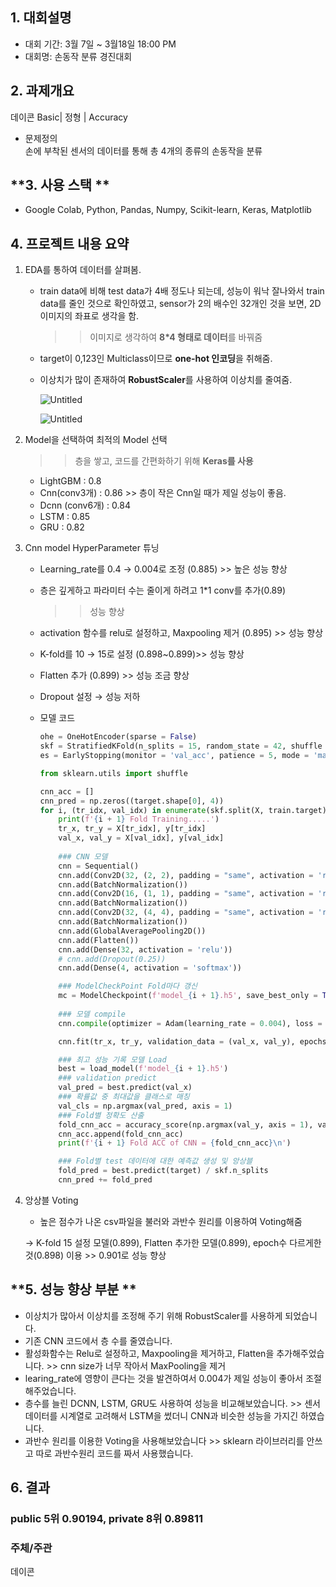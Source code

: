 ## **1. 대회설명**
* 대회 기간: 3월 7일 ~ 3월18일 18:00 PM 
* 대회명: 손동작 분류 경진대회

## **2. 과제개요**
데이콘 Basic| 정형 | Accuracy

* 문제정의<br>
손에 부착된 센서의 데이터를 통해 총 4개의 종류의 손동작을 분류

## **3. 사용 스택 **
* Google Colab, Python, Pandas, Numpy, Scikit-learn, Keras, Matplotlib
  
## **4. 프로젝트 내용 요약**
1. EDA를 통하여 데이터를 살펴봄.
    - train data에 비해 test data가 4배 정도나 되는데, 성능이 워낙 잘나와서 train data를 줄인 것으로 확인하였고, sensor가 2의 배수인 32개인 것을 보면, 2D이미지의 좌표로 생각을 함.
        
        >> 이미지로 생각하여 **8*4 형태로 데이터**를 바꿔줌 
        
    - target이 0,123인 Multiclass이므로 **one-hot 인코딩**을 취해줌.
    - 이상치가 많이 존재하여 **RobustScaler**를 사용하여 이상치를 줄여줌.
        
        ![Untitled](https://s3-us-west-2.amazonaws.com/secure.notion-static.com/66d8eebc-2d13-4eca-8bc5-0928de3a4446/Untitled.png)
        
        ![Untitled](https://s3-us-west-2.amazonaws.com/secure.notion-static.com/d8936dad-7211-4800-b13b-c410201a82c5/Untitled.png)
        
2. Model을 선택하여 최적의 Model 선택
    
    >> 층을 쌓고, 코드를 간편화하기 위해 **Keras를 사용**
    
    - LightGBM : 0.8
    - Cnn(conv3개) : 0.86 >> 층이 작은 Cnn일 때가 제일 성능이 좋음.
    - Dcnn (conv6개) : 0.84
    - LSTM : 0.85
    - GRU : 0.82
3. Cnn model HyperParameter 튜닝
    - Learning_rate를 0.4 → 0.004로 조정 (0.885) >> 높은 성능 향상
    - 층은 깊게하고 파라미터 수는 줄이게 하려고 1*1 conv를  추가(0.89)
        
        >> 성능 향상
        
    - activation 함수를 relu로 설정하고, Maxpooling 제거 (0.895) >> 성능 향상
    - K-fold를 10 → 15로 설정 (0.898~0.899)>> 성능 향상
    - Flatten 추가 (0.899) >> 성능 조금 향상
    - Dropout 설정 → 성능 저하
    - 모델 코드
        
        ```python
        ohe = OneHotEncoder(sparse = False)
        skf = StratifiedKFold(n_splits = 15, random_state = 42, shuffle = True)
        es = EarlyStopping(monitor = 'val_acc', patience = 5, mode = 'max', verbose = 0)
        ```
        
        ```python
        from sklearn.utils import shuffle
        
        cnn_acc = []
        cnn_pred = np.zeros((target.shape[0], 4))
        for i, (tr_idx, val_idx) in enumerate(skf.split(X, train.target)) :
            print(f'{i + 1} Fold Training.....')
            tr_x, tr_y = X[tr_idx], y[tr_idx]
            val_x, val_y = X[val_idx], y[val_idx]
            
            ### CNN 모델
            cnn = Sequential()
            cnn.add(Conv2D(32, (2, 2), padding = "same", activation = 'relu', input_shape = (8, 4, 1)))
            cnn.add(BatchNormalization())
            cnn.add(Conv2D(16, (1, 1), padding = "same", activation = 'relu'))
            cnn.add(BatchNormalization())
            cnn.add(Conv2D(32, (4, 4), padding = "same", activation = 'relu'))
            cnn.add(BatchNormalization())
            cnn.add(GlobalAveragePooling2D())
            cnn.add(Flatten())
            cnn.add(Dense(32, activation = 'relu'))
            # cnn.add(Dropout(0.25))
            cnn.add(Dense(4, activation = 'softmax'))
        
            ### ModelCheckPoint Fold마다 갱신
            mc = ModelCheckpoint(f'model_{i + 1}.h5', save_best_only = True, monitor = 'val_acc', mode = 'max', verbose = 0)
            
            ### 모델 compile
            cnn.compile(optimizer = Adam(learning_rate = 0.004), loss = 'categorical_crossentropy', metrics = ['acc'])
        
            cnn.fit(tr_x, tr_y, validation_data = (val_x, val_y), epochs = 100, batch_size = 32, callbacks = [es, mc], verbose = 0)
        
            ### 최고 성능 기록 모델 Load
            best = load_model(f'model_{i + 1}.h5')
            ### validation predict
            val_pred = best.predict(val_x)
            ### 확률값 중 최대값을 클래스로 매칭
            val_cls = np.argmax(val_pred, axis = 1)
            ### Fold별 정확도 산출
            fold_cnn_acc = accuracy_score(np.argmax(val_y, axis = 1), val_cls)
            cnn_acc.append(fold_cnn_acc)
            print(f'{i + 1} Fold ACC of CNN = {fold_cnn_acc}\n')
        
            ### Fold별 test 데이터에 대한 예측값 생성 및 앙상블
            fold_pred = best.predict(target) / skf.n_splits
            cnn_pred += fold_pred
        ```
        
4. 앙상블 Voting
    - 높은 점수가 나온 csv파일을 불러와 과반수 원리를 이용하여 Voting해줌
    
    → K-fold 15 설정 모델(0.899), Flatten 추가한 모델(0.899), epoch수 다르게한 것(0.898) 이용 >> 0.901로 성능 향상

## **5. 성능 향상 부분 **
* 이상치가 많아서 이상치를 조정해 주기 위해 RobustScaler를 사용하게 되었습니다.
* 기존 CNN 코드에서 층 수를 줄였습니다.
* 활성화함수는 Relu로 설정하고, Maxpooling을 제거하고, Flatten을 추가해주었습니다. >> cnn size가 너무 작아서 MaxPooling을 제거
* learing_rate에 영향이 큰다는 것을 발견하여서 0.004가 제일 성능이 좋아서 조절해주었습니다.
* 층수를 늘린 DCNN, LSTM, GRU도 사용하여 성능을 비교해보았습니다. >> 센서 데이터를 시계열로 고려해서 LSTM을 썼더니 CNN과 비슷한 성능을 가지긴 하였습니다.
* 과반수 원리를 이용한 Voting을 사용해보았습니다 >> sklearn 라이브러리를 안쓰고 따로 과반수원리 코드를 짜서 사용했습니다.

## **6. 결과**
### public 5위 0.90194, private 8위 0.89811


### **주체/주관**
데이콘
